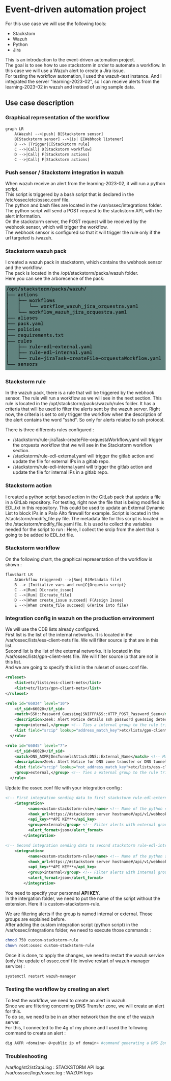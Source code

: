 # Event-driven automation project
For this use case we will use the following tools:
   - Stackstom
   - Wazuh
   - Python
   - Jira

This is an introduction to the event-driven automation project.  
The goal is to see how to use stackstorm in order to automate a workflow. 
In this case we will use a Wazuh alert to create a Jira issue.  
For testing the workflow automation, I used the wazuh-test instance. And I integrated the server "learning-2023-02", so I can receive alerts from the learning-2023-02 in wazuh and instead of using sample data.


## Use case description

### Graphical representation of the workflow
   
```mermaid
graph LR
    A(Wazuh) -->|push| B[Stackstorm sensor]
    B[Stackstorm sensor] -->|is| E[Webhook listener]
    B --> |Trigger|C[Stackstorm rule]
    C -->|Call| D[Stackstorm workflow]
    D -->|Call| F[Stackstorm actions]
    C -->|Call| F[Stackstorm actions]
```

### Push sensor / Stackstorm integration in wazuh

When wazuh receive an alert from the learning-2023-02, it will run a python script.  
This script is triggered by a bash script that is declared in the /etc/ossec/etc/ossec.conf file.  
The python and bash files are located in the /var/ossec/integrations folder.  
The python script will send a POST request to the stackstorm API, with the alert information.  
On the stackstorm server, the POST request will be received by the webhook sensor, which will trigger the workflow.  
The webhook sensor is configured so that it will trigger the rule only if the url targeted is /wazuh.  

### Stackstorm wazuh pack

I created a wazuh pack in stackstorm, which contains the webhook sensor and the workflow.  
The pack is located in the /opt/stackstorm/packs/wazuh folder.  
Here you can see the arborecence of the pack:

![img_tree.png](img_tree.png)

### Stackstorm rule

In the wazuh pack, there is a rule that will be triggered by the webhook sensor.
The rule will run a workflow as we will see in the next section.
This rule is located in the /opt/stackstorm/packs/wazuh/rules folder.
It has a criteria that will be used to filter the alerts sent by the wazuh server.
Right now, the criteria is set to only trigger the workflow when the description of the alert contains the word "sshd". So only for alerts related to ssh protocol.

There is three differents rules configured :
 - /stackstorm/rule-jiraTask-createFile-orquestaWorkflow.yaml will trigger the orquesta workflow that we will see in the Stackstorm workflow section.
 - /stackstorm/rule-edl-external.yaml  will trigger the gitlab action and update the file for external IPs in a gitlab repo.
 - /stackstorm/rule-edl-internal.yaml  will trigger the gitlab action and update the file for internal IPs in a gitlab repo.

### Stackstorm action

I created a python script based action in the GitLab pack that update a file in a GitLab repository. For testing, right now the file that is being modified is EDL.txt in this repository.
This could be used to update an External Dynamic List to block IPs in a Palo Alto firewall for example.
Script is located in the /stackstorm/modify_file.py file.
The metadata file for this script is located in the /stackstorm/modify_file.yaml file. It is used te collect the variables needed for the script to run : Here, I collect the srcip from the alert that is going to be added to EDL.txt file.


### Stackstorm workflow

On the following chart, the graphical representation of the workflow is shown :

```mermaid
flowchart LR
    A(Workflow triggered) -->|Run| B(Metadata file)
    B --> |Initialize vars and run|C{Orquesta script}
    C -->|Run| D[create_issue]
    C -->|Run| E[create_file]
    D -->|When create_issue succeed| F(Assign Issue)
    E -->|When create_file succeed| G(Write into file)
```

### Integration config in wazuh on the production environment
 
We will use the CDB lists already configured.  
First list is the list of the internal networks. It is located in the /var/ossec/lists/ess-client-nets file. We will filter source ip that are in this list.  
Second list is the list of the external networks. It is located in the /var/ossec/lists/gpn-client-nets file. We will filter source ip that are not in this list.  
And we are going to specify this list in the ruleset of ossec.conf file.

```xml
<ruleset>
    <list>etc/lists/ess-client-nets</list>
    <list>etc/lists/gpn-client-nets</list>
</ruleset>
```

```xml
<rule id="66034" level="10">
    <if_sid>66020</if_sid>
    <match>SSH::Password_Guessing|SNIFFPASS::HTTP_POST_Password_Seen</match> <!-- Match for the alerts concerning Password_Guessing or HTTP_POST_Password_Seen -->
    <description>Zeek: Alert Notice details ssh password guessing detected.</description>
    <group>internal,</group> <!-- Ties a internal group to the rule triggered so that we can filter in the integration (see next section) -->
    <list field="srcip" lookup="address_match_key">etc/lists/gpn-client-nets</list>
  </rule>
```

```xml
<rule id="66045" level="7">
    <if_sid>66020</if_sid>
    <match>DNS_AXFR|DnsTunnelsAttack:DNS::External_Name</match> <!-- Match for the alerts concerning DNS_AXFR or DnsTunnelsAttack -->
    <description>Zeek: Alert Notice for DNS zone transfer or DNS tunnel attempt/attack detected.</description>
    <list field="srcip" lookup="not_address_match_key">etc/lists/ess-client-nets</list>
    <group>external,</group> <!-- Ties a external group to the rule triggered so that we can filter in the integration (see next section) -->
  </rule>
```

Update the ossec.conf file with your integration config : 

```xml
<!-- First integration sending data to first stackstorm rule-edl-external -->
    <integration>
          <name>custom-stackstorm-rule</name> <!-- Name of the python script we are sending the data (hook_url, api_key) into -->
          <hook_url>https://#stackstorm server hostname#/api/v1/webhooks/wazuh</hook_url> <!-- URL finishing by "wazuh" because the stackstorm rule for external action is listening to this specific URL -->
          <api_key>**API KEY**</api_key>
          <group>external</group> <!-- Filter alerts with external group created before in the rule -->
          <alert_format>json</alert_format>
        </integration>
```
```xml
<!-- Second integration sending data to second stackstorm rule-edl-internal -->
    <integration>
          <name>custom-stackstorm-rule</name> <!-- Name of the python script we are sending the data (hook_url, api_key) into -->
          <hook_url>https://#stackstorm server hostname#/api/v1/webhooks/wazuh2</hook_url> <!-- URL finishing by "wazuh2" because the stackstorm rule for internal action is listening to this specific URL -->
          <api_key>**API KEY**</api_key>
          <group>internal</group> <!-- Filter alerts with internal group created before in the rule -->
          <alert_format>json</alert_format>
        </integration>
```
You need to specify your personnal **API KEY**.   
In the intergation folder, we need to put the name of the script without the extension. Here it is custom-stackstorm-rule.

We are filtering alerts if the group is named internal or external. Those groups are explained before.  
After adding the custom integration script (python script) in the /var/ossec/integrations folder, we need to execute those commands :
```bash
chmod 750 custom-stackstorm-rule
chown root:ossec custom-stackstorm-rule
```

Once it is done, to apply the changes, we need to restart the wazuh service (only the update of ossec.conf file involve restart of wazuh-manager service) :

```bash
systemctl restart wazuh-manager
```

### Testing the workflow by creating an alert

To test the workflow, we need to create an alert in wazuh.  
Since we are filtering concerning DNS Transfer zone, we will create an alert for this.  
To do so, we need to be in an other network than the one of the wazuh server.  
For this, I connected to the 4g of my phone and I used the following command to create an alert : 

```bash
dig AXFR <domaine> @<public ip of domain> #command generating a DNS Zone transfer
```
### Troubleshooting

/var/log/st2/st2api.log : STACKSTORM API logs  
/var/osssec/logs/ossec.log : WAZUH logs
